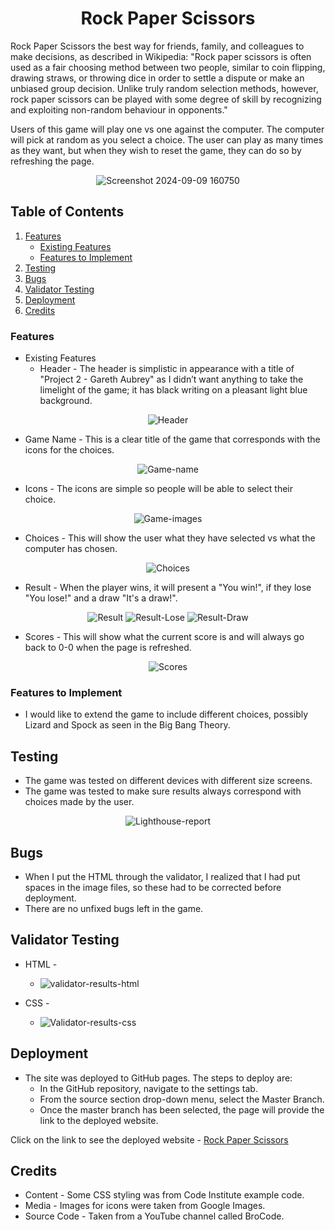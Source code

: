 <div align="center">

# Rock Paper Scissors

</div>

Rock Paper Scissors the best way for friends, family, and colleagues to make decisions, as described in Wikipedia: "Rock paper scissors is often used as a fair choosing method between two people, similar to coin flipping, drawing straws, or throwing dice in order to settle a dispute or make an unbiased group decision. Unlike truly random selection methods, however, rock paper scissors can be played with some degree of skill by recognizing and exploiting non-random behaviour in opponents."

Users of this game will play one vs one against the computer. The computer will pick at random as you select a choice. The user can play as many times as they want, but when they wish to reset the game, they can do so by refreshing the page.

<div align="center">


![Screenshot 2024-09-09 160750](https://github.com/user-attachments/assets/bb0b5bde-b234-4a6a-8af0-033218af5a00)

</div>

## Table of Contents

1. [Features](#features)
    - [Existing Features](#existing-features)
    - [Features to Implement](#features-to-implement)
2. [Testing](#testing)
3. [Bugs](#bugs)
4. [Validator Testing](#validator-testing)
5. [Deployment](#deployment)
6. [Credits](#credits)

### Features

* Existing Features
  * Header - The header is simplistic in appearance with a title of "Project 2 - Gareth Aubrey" as I didn’t want anything to take the limelight of the game; it has black writing on a pleasant light blue background.

<div align="center">

![Header](https://github.com/user-attachments/assets/43dc76a9-5b3a-4ddb-85f3-29d496627e92)

</div>

* Game Name - This is a clear title of the game that corresponds with the icons for the choices.

<div align="center">

![Game-name](https://github.com/user-attachments/assets/aedc39ae-9015-4058-80bb-48fc427f9005)

</div>

* Icons - The icons are simple so people will be able to select their choice.

<div align="center">

![Game-images](https://github.com/user-attachments/assets/343dca56-1c5f-4284-845e-3120146fc5b1)

</div>

* Choices - This will show the user what they have selected vs what the computer has chosen.

<div align="center">

![Choices](https://github.com/user-attachments/assets/3637024a-fea5-4226-9023-ac2e640b66ca)

</div>

* Result - When the player wins, it will present a "You win!", if they lose "You lose!" and a draw "It's a draw!".

<div align="center">

![Result](https://github.com/user-attachments/assets/35c27c68-505a-4168-bc71-8d4ee87c954d)
![Result-Lose](https://github.com/user-attachments/assets/4b514401-3696-4e8f-b993-4d11662779aa)
![Result-Draw](https://github.com/user-attachments/assets/2fd40710-d211-4f03-89c8-c78392ab10a5)

</div>

* Scores - This will show what the current score is and will always go back to 0-0 when the page is refreshed.

<div align="center">

![Scores](https://github.com/user-attachments/assets/5cebe6ad-c4c7-4897-9447-9cf933d7efe8)

</div>

### Features to Implement

* I would like to extend the game to include different choices, possibly Lizard and Spock as seen in the Big Bang Theory.

## Testing

* The game was tested on different devices with different size screens.
* The game was tested to make sure results always correspond with choices made by the user.

<div align="center">

![Lighthouse-report](https://github.com/user-attachments/assets/55c243fa-8eff-411e-9413-25b410988ac7)

</div>

## Bugs

* When I put the HTML through the validator, I realized that I had put spaces in the image files, so these had to be corrected before deployment.
* There are no unfixed bugs left in the game.

## Validator Testing

* HTML -
  * ![validator-results-html](https://github.com/user-attachments/assets/8611fee0-9fc5-4044-b2c5-336dc04872d9)

* CSS -
  * ![Validator-results-css](https://github.com/user-attachments/assets/111adfb9-95e7-4d5f-89c0-9912e23845a4)

## Deployment

* The site was deployed to GitHub pages. The steps to deploy are:
  * In the GitHub repository, navigate to the settings tab.
  * From the source section drop-down menu, select the Master Branch.
  * Once the master branch has been selected, the page will provide the link to the deployed website.
 
Click on the link to see the deployed website - [Rock Paper Scissors](https://garethaubrey.github.io/Rock-paper-scissors/)

## Credits

* Content - Some CSS styling was from Code Institute example code.
* Media - Images for icons were taken from Google Images.
* Source Code - Taken from a YouTube channel called BroCode.
